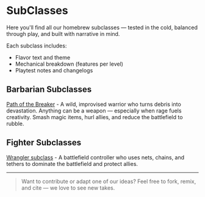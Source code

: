 # SubClasses

Here you'll find all our homebrew subclasses — tested in the cold, balanced through play, and built with narrative in mind.

Each subclass includes:

- Flavor text and theme
- Mechanical breakdown (features per level)
- Playtest notes and changelogs

## Barbarian Subclasses

[Path of the Breaker](path-of-the-breaker.md) - A wild, improvised warrior who turns debris into devastation. Anything can be a weapon — especially when rage fuels creativity. Smash magic items, hurl allies, and reduce the battlefield to rubble.

## Fighter Subclasses

[Wrangler subclass](wrangler.md) - A battlefield controller who uses nets, chains, and tethers to dominate the battlefield and protect allies.


---

> Want to contribute or adapt one of our ideas? Feel free to fork, remix, and cite — we love to see new takes.

